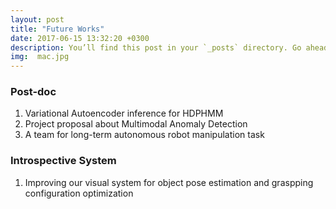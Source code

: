```yaml
---
layout: post
title: "Future Works"
date: 2017-06-15 13:32:20 +0300
description: You’ll find this post in your `_posts` directory. Go ahead and edit it and re-build the site to see your changes. # Add post description (optional)
img:  mac.jpg
---
```

### Post-doc
1. Variational Autoencoder inference for HDPHMM
2. Project proposal about Multimodal Anomaly Detection
3. A team for long-term autonomous robot manipulation task
### Introspective System
1. Improving our visual system for object pose estimation and graspping configuration optimization 
